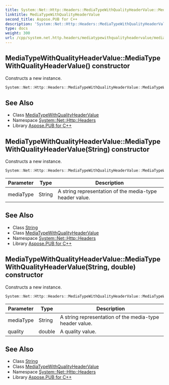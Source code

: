 ```yaml
---
title: System::Net::Http::Headers::MediaTypeWithQualityHeaderValue::MediaTypeWithQualityHeaderValue constructor
linktitle: MediaTypeWithQualityHeaderValue
second_title: Aspose.PUB for C++
description: 'System::Net::Http::Headers::MediaTypeWithQualityHeaderValue::MediaTypeWithQualityHeaderValue constructor. Constructs a new instance in C++.'
type: docs
weight: 300
url: /cpp/system.net.http.headers/mediatypewithqualityheadervalue/mediatypewithqualityheadervalue/
---
```

## MediaTypeWithQualityHeaderValue::MediaTypeWithQualityHeaderValue() constructor


Constructs a new instance.

```cpp
System::Net::Http::Headers::MediaTypeWithQualityHeaderValue::MediaTypeWithQualityHeaderValue()
```

## See Also

* Class [MediaTypeWithQualityHeaderValue](../)
* Namespace [System::Net::Http::Headers](../../)
* Library [Aspose.PUB for C++](../../../)
## MediaTypeWithQualityHeaderValue::MediaTypeWithQualityHeaderValue(String) constructor


Constructs a new instance.

```cpp
System::Net::Http::Headers::MediaTypeWithQualityHeaderValue::MediaTypeWithQualityHeaderValue(String mediaType)
```


| Parameter | Type | Description |
| --- | --- | --- |
| mediaType | String | A string representation of the media-type header value. |

## See Also

* Class [String](../../../system/string/)
* Class [MediaTypeWithQualityHeaderValue](../)
* Namespace [System::Net::Http::Headers](../../)
* Library [Aspose.PUB for C++](../../../)
## MediaTypeWithQualityHeaderValue::MediaTypeWithQualityHeaderValue(String, double) constructor


Constructs a new instance.

```cpp
System::Net::Http::Headers::MediaTypeWithQualityHeaderValue::MediaTypeWithQualityHeaderValue(String mediaType, double quality)
```


| Parameter | Type | Description |
| --- | --- | --- |
| mediaType | String | A string representation of the media-type header value. |
| quality | double | A quality value. |

## See Also

* Class [String](../../../system/string/)
* Class [MediaTypeWithQualityHeaderValue](../)
* Namespace [System::Net::Http::Headers](../../)
* Library [Aspose.PUB for C++](../../../)
